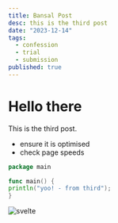 ```yaml
---
title: Bansal Post
desc: this is the third post
date: "2023-12-14"
tags:
  - confession
  - trial
  - submission
published: true
---
```


# Hello there

This is the third post.

- ensure it is optimised
- check page speeds

```go
package main

func main() {
println("yoo! - from third");
}

```

![svelte](favicon.png)

